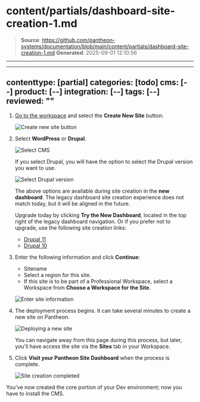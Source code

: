 # content/partials/dashboard-site-creation-1.md

> **Source**: https://github.com/pantheon-systems/documentation/blob/main/content/partials/dashboard-site-creation-1.md
> **Generated**: 2025-09-01 12:10:56

---

---
contenttype: [partial]
categories: [todo]
cms: [--]
product: [--]
integration: [--]
tags: [--]
reviewed: ""
---

1. [Go to the workspace](/guides/account-mgmt/workspace-sites-teams/workspaces#switch-between-workspaces) and select the **Create New Site** button:

   ![Create new site button](../../images/dashboard/new-dashboard/2024/create-new-site-button.png)

1. Select **WordPress** or **Drupal**.

   ![Select CMS](../../images/dashboard/new-dashboard/2024/create-new-site-cms.png)

   If you select Drupal, you will have the option to select the Drupal version you want to use.

   ![Select Drupal version](../../images/dashboard/new-dashboard/2024/create-new-site-cms-drupal-11crop.png)

   <Alert title="Note" type="info" >

   The above options are available during site creation in the **new dashboard**. The legacy dashboard site creation experience does not match today, but it will be aligned in the future.

   Upgrade today by clicking **Try the New Dashboard**, located in the top right of the legacy dashboard navigation. Or if you prefer not to upgrade, use the following site creation links:

   * [Drupal 11](https://dashboard.pantheon.io/sites/create?upstream_machine_name=drupal-11-composer-managed)
   * [Drupal 10](https://dashboard.pantheon.io/sites/create?upstream_machine_name=drupal-10-composer-managed)

   </Alert>

1. Enter the following information and click **Continue**:
   - Sitename
   - Select a region for this site.
   - If this site is to be part of a Professional Workspace, select a Workspace from **Choose a Workspace for the Site**.

   ![Enter site information](../../images/create-new-site-info.png)

1. The deployment process begins. It can take several minutes to create a new site on Pantheon.

   ![Deploying a new site](../../images/create-new-site-deploy.png)

   <Alert title="Note" type="info" >

   You can navigate away from this page during this process, but later, you'll have access the site via the **Sites** tab in your Workspace.

   </Alert>

1. Click **Visit your Pantheon Site Dashboard** when the process is complete.

   ![Site creation completed](../../images/create-site-done.png)

You've now created the core portion of your Dev environment; now you have to install the CMS.
